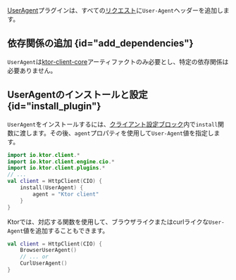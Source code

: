 [//]: # (title: ユーザーエージェント)

<primary-label ref="client-plugin"/>

[UserAgent](https://api.ktor.io/ktor-client/ktor-client-core/io.ktor.client.plugins/-user-agent)プラグインは、すべての[リクエスト](client-requests.md)に`User-Agent`ヘッダーを追加します。

## 依存関係の追加 {id="add_dependencies"}

`UserAgent`は[ktor-client-core](client-dependencies.md)アーティファクトのみ必要とし、特定の依存関係は必要ありません。

## UserAgentのインストールと設定 {id="install_plugin"}

`UserAgent`をインストールするには、[クライアント設定ブロック](client-create-and-configure.md#configure-client)内で`install`関数に渡します。その後、`agent`プロパティを使用して`User-Agent`値を指定します。

```kotlin
import io.ktor.client.*
import io.ktor.client.engine.cio.*
import io.ktor.client.plugins.*
// ...
val client = HttpClient(CIO) {
    install(UserAgent) {
        agent = "Ktor client"
    }
}
```

Ktorでは、対応する関数を使用して、ブラウザライクまたはcurlライクな`User-Agent`値を追加することもできます。

```kotlin
val client = HttpClient(CIO) {
    BrowserUserAgent()
    // ... or
    CurlUserAgent()
}